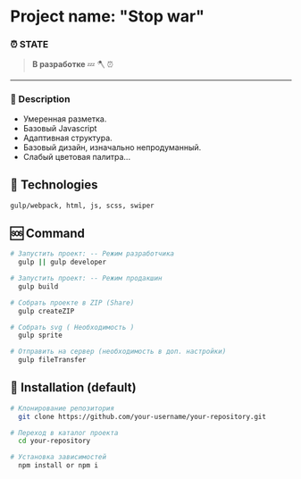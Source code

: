 # Project name: "Stop war"

### ⏰ STATE 
> **В разработке** 💤 🪓 ⏰
<hr>

### 📄 Description 

- Умеренная разметка. 
- Базовый Javascript
- Адаптивная структура.
- Базовый дизайн, изначально непродуманный.
- Слабый цветовая палитра... 

## 🐸 Technologies 
```bash
gulp/webpack, html, js, scss, swiper
```
## 🆘 Command
```bash
# Запустить проект: -- Режим разработчика
  gulp || gulp developer

# Запустить проект: -- Режим продакшин
  gulp build

# Собрать проекте в ZIP (Share) 
  gulp createZIP

# Cобрать svg ( Необходимость )
  gulp sprite

# Отправить на сервер (необходимость в доп. настройки)
  gulp fileTransfer  
```

## 🚥 Installation (default)
```bash
# Клонирование репозитория
  git clone https://github.com/your-username/your-repository.git

# Переход в каталог проекта
  cd your-repository

# Установка зависимостей
  npm install or npm i
```
